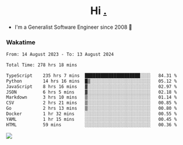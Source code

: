 <h1 align="center">Hi <a href="https://www.hackerrank.com/erasmosaraujo">.</a></h1>
 
- I'm a Generalist Software Engineer  since 2008 🚀
<!--  
<p align="left">
  <a href="https://github.com/erasmosoares/github-readme-stats">
    <img
      align="center"
      src="https://github-readme-stats.vercel.app/api/top-langs/?username=erasmosoares&theme=radical&layout=compact"
    />
  </a>
  <a href="https://github.com/erasmosoares/github-readme-stats">
    [![Harlok's WakaTime stats](https://github-readme-stats.vercel.app/api/wakatime?username=ffflabs)](https://github.com/anuraghazra/github-readme-stats)
  </a>
</p>

<!--
 ### Repo 
 
<p align="left">
 <a href="https://github.com/erasmosoares/github-readme-stats">
    <img
      align="center"
      height="165"
      src="https://github-readme-stats.vercel.app/api/pin?username=erasmosoares&repo=sample-node&title_color=fff&icon_color=f9f9f9&text_color=9f9f9f&bg_color=151515"
    />
  </a>
  <a href="https://github.com/erasmosoares/github-readme-stats">
    <img
      align="center"
      height="165"
      src="https://github-readme-stats.vercel.app/api/pin?username=erasmosoares&repo=sample-node&title_color=fff&icon_color=f9f9f9&text_color=9f9f9f&bg_color=151515"
    />
  </a>
</p>
-->

 ### Wakatime 

<!--START_SECTION:waka-->

```txt
From: 14 August 2023 - To: 13 August 2024

Total Time: 278 hrs 18 mins

TypeScript    235 hrs 7 mins  █████████████████████░░░░   84.31 %
Python        14 hrs 16 mins  █▒░░░░░░░░░░░░░░░░░░░░░░░   05.12 %
JavaScript    8 hrs 16 mins   ▓░░░░░░░░░░░░░░░░░░░░░░░░   02.97 %
JSON          6 hrs 5 mins    ▓░░░░░░░░░░░░░░░░░░░░░░░░   02.18 %
Markdown      3 hrs 10 mins   ▒░░░░░░░░░░░░░░░░░░░░░░░░   01.14 %
CSV           2 hrs 21 mins   ▒░░░░░░░░░░░░░░░░░░░░░░░░   00.85 %
Go            2 hrs 13 mins   ▒░░░░░░░░░░░░░░░░░░░░░░░░   00.80 %
Docker        1 hr 32 mins    ░░░░░░░░░░░░░░░░░░░░░░░░░   00.55 %
YAML          1 hr 15 mins    ░░░░░░░░░░░░░░░░░░░░░░░░░   00.45 %
HTML          59 mins         ░░░░░░░░░░░░░░░░░░░░░░░░░   00.36 %
```

<!--END_SECTION:waka-->

![](https://komarev.com/ghpvc/?username=erasmosoares&color=brightgreen)
